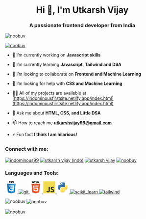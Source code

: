 <h1 align="center">Hi 👋, I'm Utkarsh Vijay</h1>
<h3 align="center">A passionate frontend developer from India</h3>

<p align="left"> <img src="https://komarev.com/ghpvc/?username=noobuv&label=Profile%20views&color=0e75b6&style=flat" alt="noobuv" /> </p>

<p align="left"> <a href="https://github.com/ryo-ma/github-profile-trophy"><img src="https://github-profile-trophy.vercel.app/?username=noobuv" alt="noobuv" /></a> </p>

- 🔭 I’m currently working on **Javascript skills**

- 🌱 I’m currently learning **Javascript, Tailwind and DSA**

- 👯 I’m looking to collaborate on **Frontend and Machine Learning**

- 🤝 I’m looking for help with **CSS and Machine Learning**

- 👨‍💻 All of my projects are available at [https://indominousfirstsite.netlify.app/index.html](https://indominousfirstsite.netlify.app/index.html)

- 💬 Ask me about **HTML, CSS, and Little DSA**

- 📫 How to reach me **utkarshvijay99@gmail.com**

- ⚡ Fun fact **I think I am hilarious!**

<h3 align="left">Connect with me:</h3>
<p align="left">
<a href="https://twitter.com/indominous99" target="blank"><img align="center" src="https://raw.githubusercontent.com/rahuldkjain/github-profile-readme-generator/master/src/images/icons/Social/twitter.svg" alt="indominous99" height="30" width="40" /></a>
<a href="https://linkedin.com/in/utkarsh vijay (indo)" target="blank"><img align="center" src="https://raw.githubusercontent.com/rahuldkjain/github-profile-readme-generator/master/src/images/icons/Social/linked-in-alt.svg" alt="utkarsh vijay (indo)" height="30" width="40" /></a>
<a href="https://kaggle.com/utkarsh vijay" target="blank"><img align="center" src="https://raw.githubusercontent.com/rahuldkjain/github-profile-readme-generator/master/src/images/icons/Social/kaggle.svg" alt="utkarsh vijay" height="30" width="40" /></a>
<a href="https://www.leetcode.com/noobuv" target="blank"><img align="center" src="https://raw.githubusercontent.com/rahuldkjain/github-profile-readme-generator/master/src/images/icons/Social/leet-code.svg" alt="noobuv" height="30" width="40" /></a>
</p>

<h3 align="left">Languages and Tools:</h3>
<p align="left"> <a href="https://www.w3schools.com/css/" target="_blank"> <img src="https://raw.githubusercontent.com/devicons/devicon/master/icons/css3/css3-original-wordmark.svg" alt="css3" width="40" height="40"/> </a> <a href="https://git-scm.com/" target="_blank"> <img src="https://www.vectorlogo.zone/logos/git-scm/git-scm-icon.svg" alt="git" width="40" height="40"/> </a> <a href="https://www.w3.org/html/" target="_blank"> <img src="https://raw.githubusercontent.com/devicons/devicon/master/icons/html5/html5-original-wordmark.svg" alt="html5" width="40" height="40"/> </a> <a href="https://developer.mozilla.org/en-US/docs/Web/JavaScript" target="_blank"> <img src="https://raw.githubusercontent.com/devicons/devicon/master/icons/javascript/javascript-original.svg" alt="javascript" width="40" height="40"/> </a> <a href="https://www.python.org" target="_blank"> <img src="https://raw.githubusercontent.com/devicons/devicon/master/icons/python/python-original.svg" alt="python" width="40" height="40"/> </a> <a href="https://scikit-learn.org/" target="_blank"> <img src="https://upload.wikimedia.org/wikipedia/commons/0/05/Scikit_learn_logo_small.svg" alt="scikit_learn" width="40" height="40"/> </a> <a href="https://tailwindcss.com/" target="_blank"> <img src="https://www.vectorlogo.zone/logos/tailwindcss/tailwindcss-icon.svg" alt="tailwind" width="40" height="40"/> </a> </p>

<p><img align="left" src="https://github-readme-stats.vercel.app/api/top-langs?username=noobuv&show_icons=true&locale=en&layout=compact" alt="noobuv" /></p>

<p>&nbsp;<img align="center" src="https://github-readme-stats.vercel.app/api?username=noobuv&show_icons=true&locale=en" alt="noobuv" /></p>

<p><img align="center" src="https://github-readme-streak-stats.herokuapp.com/?user=noobuv&" alt="noobuv" /></p>
